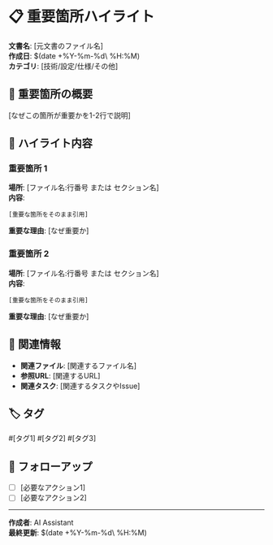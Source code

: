 # 📋 重要箇所ハイライト

**文書名**: [元文書のファイル名]  
**作成日**: $(date +%Y-%m-%d\ %H:%M)  
**カテゴリ**: [技術/設定/仕様/その他]  

## 🎯 重要箇所の概要
[なぜこの箇所が重要かを1-2行で説明]

## 📝 ハイライト内容

### 重要箇所 1
**場所**: [ファイル名:行番号 または セクション名]  
**内容**:
```
[重要な箇所をそのまま引用]
```
**重要な理由**: [なぜ重要か]

### 重要箇所 2
**場所**: [ファイル名:行番号 または セクション名]  
**内容**:
```
[重要な箇所をそのまま引用]
```
**重要な理由**: [なぜ重要か]

## 🔗 関連情報
- **関連ファイル**: [関連するファイル名]
- **参照URL**: [関連するURL]
- **関連タスク**: [関連するタスクやIssue]

## 🏷️ タグ
#[タグ1] #[タグ2] #[タグ3]

## 📅 フォローアップ
- [ ] [必要なアクション1]
- [ ] [必要なアクション2]

---
**作成者**: AI Assistant  
**最終更新**: $(date +%Y-%m-%d\ %H:%M)